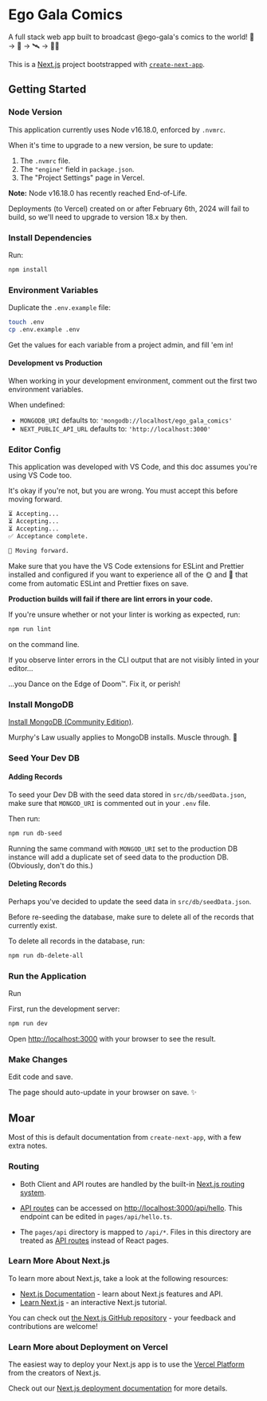 # Ego Gala Comics

A full stack web app built to broadcast @ego-gala's comics to the world!
🏢 → 📡 → 🛰️ → 🧑‍💻

This is a [Next.js](https://nextjs.org/) project bootstrapped with [`create-next-app`](https://github.com/vercel/next.js/tree/canary/packages/create-next-app).

## Getting Started

### Node Version

This application currently uses Node v16.18.0, enforced by `.nvmrc`.

When it's time to upgrade to a new version, be sure to update:

1. The `.nvmrc` file.
2. The `"engine"` field in `package.json`.
3. The "Project Settings" page in Vercel.

**Note:** Node v16.18.0 has recently reached End-of-Life.

Deployments (to Vercel) created on or after February 6th, 2024 will fail to build, so we'll need to upgrade to version 18.x by then.

### Install Dependencies

Run:

```bash
npm install
```

### Environment Variables

Duplicate the `.env.example` file:

```bash
touch .env
cp .env.example .env
```

Get the values for each variable from a project admin, and fill 'em in!

#### Development vs Production

When working in your development environment, comment out the first two environment variables.

When undefined:

- `MONGODB_URI` defaults to: `'mongodb://localhost/ego_gala_comics'`
- `NEXT_PUBLIC_API_URL` defaults to: `'http://localhost:3000'`

### Editor Config

This application was developed with VS Code, and this doc assumes you're using VS Code too.

It's okay if you're not, but you are wrong. You must accept this before moving forward.

```bash
⏳ Accepting...
⏳ Accepting...
⏳ Accepting...
✅ Acceptance complete.

🚀 Moving forward.
```

Make sure that you have the VS Code extensions for ESLint and Prettier installed and configured if you want to experience all of the 🌞 and 🌈 that come from automatic ESLint and Prettier fixes on save.

**Production builds will fail if there are lint errors in your code.**

If you're unsure whether or not your linter is working as expected, run:

```bash
npm run lint
```

on the command line.

If you observe linter errors in the CLI output that are not visibly linted in your editor...

...you Dance on the Edge of Doom™️. Fix it, or perish!

### Install MongoDB

[Install MongoDB (Community Edition)](https://www.mongodb.com/docs/manual/tutorial/install-mongodb-on-os-x/).

Murphy's Law usually applies to MongoDB installs. Muscle through. 💪

### Seed Your Dev DB

#### Adding Records

To seed your Dev DB with the seed data stored in `src/db/seedData.json`, make sure that `MONGOD_URI` is commented out in your `.env` file.

Then run:

```bash
npm run db-seed
```

Running the same command with `MONGOD_URI` set to the production DB instance will add a duplicate set of seed data to the production DB. (Obviously, don't do this.)

#### Deleting Records

Perhaps you've decided to update the seed data in `src/db/seedData.json`.

Before re-seeding the database, make sure to delete all of the records that currently exist.

To delete all records in the database, run:

```bash
npm run db-delete-all
```

### Run the Application

Run

First, run the development server:

```bash
npm run dev
```

Open [http://localhost:3000](http://localhost:3000) with your browser to see the result.

### Make Changes

Edit code and save.

The page should auto-update in your browser on save. ✨

## Moar

Most of this is default documentation from `create-next-app`, with a few extra notes.

### Routing

- Both Client and API routes are handled by the built-in [Next.js routing system](https://nextjs.org/docs/pages/building-your-application/routing).

- [API routes](https://nextjs.org/docs/api-routes/introduction) can be accessed on [http://localhost:3000/api/hello](http://localhost:3000/api/hello). This endpoint can be edited in `pages/api/hello.ts`.

- The `pages/api` directory is mapped to `/api/*`. Files in this directory are treated as [API routes](https://nextjs.org/docs/api-routes/introduction) instead of React pages.

### Learn More About Next.js

To learn more about Next.js, take a look at the following resources:

- [Next.js Documentation](https://nextjs.org/docs) - learn about Next.js features and API.
- [Learn Next.js](https://nextjs.org/learn) - an interactive Next.js tutorial.

You can check out [the Next.js GitHub repository](https://github.com/vercel/next.js/) - your feedback and contributions are welcome!

### Learn More about Deployment on Vercel

The easiest way to deploy your Next.js app is to use the [Vercel Platform](https://vercel.com/new?utm_medium=default-template&filter=next.js&utm_source=create-next-app&utm_campaign=create-next-app-readme) from the creators of Next.js.

Check out our [Next.js deployment documentation](https://nextjs.org/docs/deployment) for more details.

<!-- Temporary Comment -->
